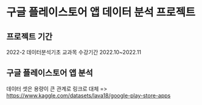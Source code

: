 # 구글 플레이스토어 앱 데이터 분석 프로젝트

## 프로젝트 기간
2022-2 데이터분석기초 교과목 수강기간 2022.10~2022.11

## 구글 플레이스토어 앱 분석
데이터 셋은 용량이 큰 관계로 링크로 대체 => 
https://www.kaggle.com/datasets/lava18/google-play-store-apps
